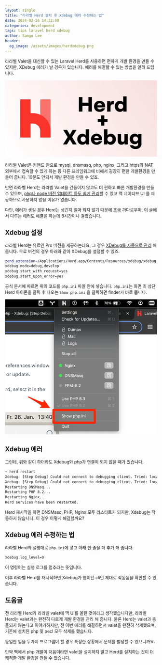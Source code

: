 ```yaml
---
layout: single
title: "라라벨 Herd 설치 후 Xdebug 에러 수정하는 법"
date: 2024-02-26 14:32:00
categories: development
tags: tips laravel herd xdebug
author: Samgu Lee
header:
  og_image: /assets/images/herdxdebug.png
---
```


라라벨 Valet을 대신할 수 있는 Laravel Herd를 사용하면 편하게 개발 환경을 만들 수 있지만, XDebug 에러가 날 경우가 있습니다. 에러를 해결할 수 있는 방법을 알려 드립니다.

![라라벨 Herd와 Xdebug](/assets/images/herdxdebug.png)

라라벨 Valet은 커맨드 만으로 mysql, dnsmasq, php, nginx, 그리고 https와 NAT 외부에서 접속할 수 있게 하는 등 다른 프레임워크에 비해서 굉장히 편한 개발환경을 만들어 줍니다. 10분도 안되서 개발 환경을 만들 수 있죠.

반면 라라벨 Herd는 라라벨 Valet을 건들이지 않고도 더 편하고 빠른 개발환경을 만들 수 있으며, [php나 node 버전 업데이트 등도 쉽게 관리](https://herd.laravel.com/docs/1/advanced-usage/php-versions)할 수 있고 맥 네이티브 UI 를 제공하므로 사용하지 않을 이유가 없습니다.

다만, 에러가 생길 경우 Herd는 생긴지 얼마 되지 않기 때문에 조금 까다로우며, 이 글에서 다루는 에러도 해결을 하는데 8시간이나 걸렸습니다.

## Xdebug 설정

라라벨 Herd는 유료인 Pro 버전을 제공하는데요, 그 경우 [XDebug를 자동으로 관리](https://herd.laravel.com/docs/1/advanced-usage/xdebug) 해 줍니다. 무료 버전의 경우 아래와 같이 XDebug를 설정할 수 있죠.

```sh
zend_extension=/Applications/Herd.app/Contents/Resources/xdebug/xdebug-83-arm64.so
xdebug.mode=debug,develop
xdebug.start_with_request=yes
xdebug.start_upon_error=yes
```

공식 문서에 따르면 위의 코드를 `php.ini` 파일 안에 넣습니다. `php.ini`는 화면 최 상단 Herd 아이콘을 클릭 후 나오는 `Show php.ini` 을 클릭하면 finder가 바로 뜹니다.

![라라벨 Herd에서 php.ini 바로가기 버튼](/assets/images/laravel-herd-icon.png)

## Xdebug 에러

그런데, 위와 같이 하더라도 Xdebug와 php가 연결이 되지 않을 때가 있습니다.

```sh
~ herd restart
Xdebug: [Step Debug] Could not connect to debugging client. Tried: localhost:9003 (through xdebug.client_host/xdebug.client_port).
Xdebug: [Step Debug] Could not connect to debugging client. Tried: localhost:9003 (through xdebug.client_host/xdebug.client_port).
Restarting DNSMasq...
Restarting PHP 8.2...
Restarting Nginx...
Herd services have been restarted.
```

Herd 재시작을 하면 DNSMasq, PHP, Nginx 모두 리스타트가 되지만, Xdebug는 작동하지 않습니다. 이 경우 어떻게 해결할까요?

## Xdebug 에러 수정하는 법

라라벨 Herd의 설명대로 `php.ini`에 넣고 아래 한 줄을 더 추가 해 줍니다.

```sh
xdebug.log_level=0
```

이 명령어는 실행 로그를 멈추라는 뜻입니다.

이후 라라벨 Herd를 재시작하면 Xdebug가 웹이던 cli던 제대로 작동됨을 확인할 수 있습니다.

## 도움글

전 라라벨 Herd가 라라벨 valet에 맥 UI를 올린 것이라고 생각했습니다만, 라라벨 Herd는 valet과는 완전히 다르게 개발 환경을 관리 해 줍니다. 물론 Herd는 valet과 충돌되지 않는다고 이야기하지만, 전 이번 에러를 해결하면서 valet을 완전히 삭제했으며, 기존에 설치된 php 및 pecl 모두 삭제를 했습니다.

동일한 일을 두가지 프로그램이 할 경우 특정한 상황에서 문제를 발생할 수 있으니까요.

만약 맥에서 php 개발이 처음이라면 valet을 설치하지 말고 Herd를 설치하는 것이 더 쾌적한 개발 환경을 만들 수 있습니다.
